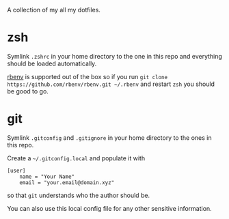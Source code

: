 A collection of my all my dotfiles.

# zsh

Symlink `.zshrc` in your home directory to the one in this repo and everything should be loaded automatically.

[rbenv](https://github.com/rbenv/rbenv) is supported out of the box so if you run `git clone https://github.com/rbenv/rbenv.git ~/.rbenv` and restart `zsh` you should be good to go.

# git

Symlink `.gitconfig` and `.gitignore` in your home directory to the ones in this repo.

Create a `~/.gitconfig.local` and populate it with
```
[user]
	name = "Your Name"
	email = "your.email@domain.xyz"
```
so that `git` understands who the author should be.

You can also use this local config file for any other sensitive information.
